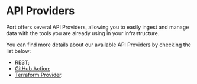 # API Providers

Port offers several API Providers, allowing you to easily ingest and manage data with the tools you are already using in your infrastructure.

You can find more details about our available API Providers by checking the list below:

- [REST](./rest);
- [GitHub Action](./github-action);
- [Terraform Provider](./terraform).
